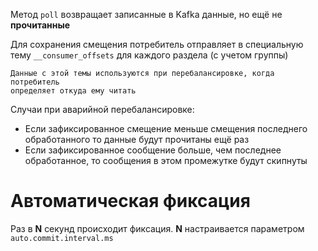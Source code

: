 Метод `poll` возвращает записанные в Kafka данные, но ещё не **прочитанные**

Для сохранения смещения потребитель отправляет в специальную тему `__consumer_offsets` для каждого раздела (с учетом группы)

	Данные с этой темы используются при перебалансировке, когда потребитель    
	определяет откуда ему читать

Случаи при аварийной перебалансировке:
- Если зафиксированное смещение меньше смещения последнего обработанного то данные будут прочитаны ещё раз
- Если зафиксированное сообщение больше, чем последнее обработанное, то сообщения в этом промежутке будут скипнуты

# Автоматическая фиксация
Раз в **N** секунд происходит фиксация. **N** настраивается параметром `auto.commit.interval.ms`
